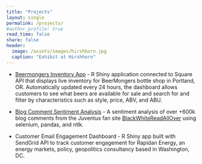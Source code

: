 ```yaml
---
title: "Projects"
layout: single
permalink: /projects/
#author_profile: true
read_time: false
share: false
header:
  image: /assets/images/hirshhorn.jpg
  caption: "Exhibit at Hirshhorn"
---
```



- [Beermongers Inventory App](https://thebeermongers.shinyapps.io/Bottle_List/) - R Shiny application connected to Square API that displays live inventory for BeerMongers bottle shop in Portland, OR. Automatically updated every 24 hours, the dashboard allows customers to see what beers are available for sale and search for and filter by characteristics such as style, price, ABV, and ABU.


- [Blog Comment Sentiment Analysis](https://rsolter.github.io/BWRAO-Comment-Scraper/) - A sentiment analysis of over +600k blog comments from the Juventus fan site [BlackWhiteReadAllOver](https://www.blackwhitereadallover.com/) using selenium, pandas, and ntlk.

- Customer Email Engagement Dashboard - R Shiny app built with SendGrid API to track customer engagement for Rapidan Energy, an energy markets, policy, geopolitics  consultancy based in Washington, DC.   
